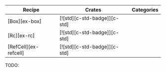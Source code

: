 | Recipe | Crates | Categories |
|---|---|---|
| [Box][ex-box] | [![std][c-std-badge]][c-std] |  |
| [Rc][ex-rc] | [![std][c-std-badge]][c-std] |  |
| [RefCell][ex-refcell] | [![std][c-std-badge]][c-std] |  |
<div class="hidden">
TODO:
</div>
